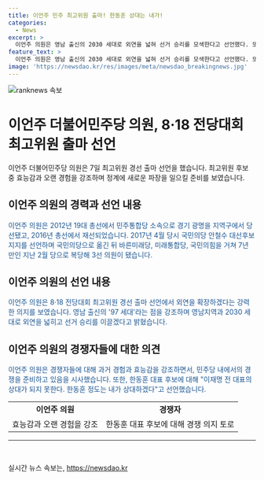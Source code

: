 ```yaml
---
title: 이언주 민주 최고위원 출마! 한동훈 상대는 내가!
categories:
  - News
excerpt: >
  이언주 의원은 영남 출신의 2030 세대로 외연을 넓혀 선거 승리를 모색한다고 선언했다. 또한, 7년 간의 정당 이동을 고려하여 자신의 효능감을 강조하며, 윤석열 정권과의 맞서 싸우겠다고 밝혔다. 한동훈 후보에 대해선 자신이 대항할 수 있다고 자신감을 보였다.
feature_text: >
  이언주 의원은 영남 출신의 2030 세대로 외연을 넓혀 선거 승리를 모색한다고 선언했다. 또한, 7년 간의 정당 이동을 고려하여 자신의 효능감을 강조하며, 윤석열 정권과의 맞서 싸우겠다고 밝혔다. 한동훈 후보에 대해선 자신이 대항할 수 있다고 자신감을 보였다.
image: 'https://newsdao.kr/res/images/meta/newsdao_breakingnews.jpg'
---
```


<p><img src="https://newsdao.kr/res/images/meta/newsdao_breakingnews.jpg" alt="ranknews 속보" /></p>

<h1>이언주 더불어민주당 의원, 8·18 전당대회 최고위원 출마 선언</h1>

<p data-ke-size="size16">이언주 더불어민주당 의원은 7일 최고위원 경선 출마 선언을 했습니다. 최고위원 후보 중 효능감과 오랜 경험을 강조하며 정계에 새로운 파장을 일으킬 준비를 보였습니다.</p>

<h2 data-ke-size="size26">이언주 의원의 경력과 선언 내용</h2>

<p><span style="color: #1a5490;">이언주 의원은 2012년 19대 총선에서 민주통합당 소속으로 경기 광명을 지역구에서 당선됐고, 2016년 총선에서 재선되었습니다. 2017년 4월 당시 국민의당 안철수 대선후보 지지를 선언하며 국민의당으로 옮긴 뒤 바른미래당, 미래통합당, 국민의힘을 거쳐 7년 만인 지난 2월 당으로 복당해 3선 의원이 됐습니다. </span></p>

<h2 data-ke-size="size26">이언주 의원의 선언 내용</h2>

<p><span style="color: #1a5490;">이언주 의원은 8·18 전당대회 최고위원 경선 출마 선언에서 외연을 확장하겠다는 강력한 의지를 보였습니다. 영남 출신의 '97 세대'라는 점을 강조하며 영남지역과 2030 세대로 외연을 넓히고 선거 승리를 이끌겠다고 밝혔습니다.</span></p>

<h2 data-ke-size="size26">이언주 의원의 경쟁자들에 대한 의견</h2>

<p><span style="color: #1a5490;">이언주 의원은 경쟁자들에 대해 과거 경험과 효능감을 강조하면서, 민주당 내에서의 경쟁을 준비하고 있음을 시사했습니다. 또한, 한동훈 대표 후보에 대해 "이재명 전 대표의 상대가 되지 못한다. 한동훈 정도는 내가 상대하겠다"고 선언했습니다.</span></p>

<table>
  <tbody>
    <tr>
      <td style="text-align: center; height: 17px;"><b>이언주 의원</b></td>
      <td style="text-align: center; height: 17px;"><b>경쟁자</b></td>
    </tr>
    <tr>
      <td style="text-align: center; height: 17px;">효능감과 오랜 경험을 강조</td>
      <td style="text-align: center; height: 17px;">한동훈 대표 후보에 대해 경쟁 의지 토로</td>
    </tr>
  </tbody>
</table>

<hr>

<p data-ke-size="size16">&nbsp;</p>
실시간 뉴스 속보는, <a href="https://newsdao.kr" rel="dofollow">https://newsdao.kr</a>


